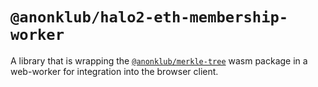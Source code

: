 # `@anonklub/halo2-eth-membership-worker`

A library that is wrapping the [`@anonklub/merkle-tree`](https://github.com/anonklub/anonklub/tree/main/merkle-tree-wasm) wasm package in a web-worker for integration into the browser client.

